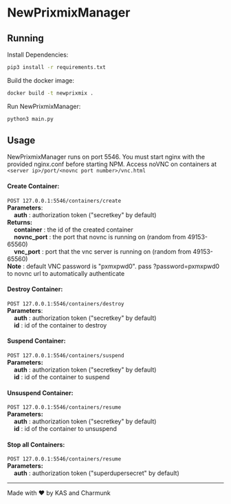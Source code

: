 # NewPrixmixManager

## Running

Install Dependencies:
```bash
pip3 install -r requirements.txt
```
Build the docker image:
```bash
docker build -t newprixmix .
```
Run NewPrixmixManager:
```bash
python3 main.py
```

## Usage
NewPrixmixManager runs on port 5546.
You must start nginx with the provided nginx.conf before starting NPM.
Access noVNC on containers at `<server ip>/port/<novnc port number>/vnc.html`
#### Create Container:
`POST 127.0.0.1:5546/containers/create`<br>
**Parameters**:<br>
&nbsp;&nbsp;&nbsp;&nbsp;**auth** : authorization token ("secretkey" by default)<br>
**Returns:**<br>
&nbsp;&nbsp;&nbsp;&nbsp;**container** : the id of the created container<br>
&nbsp;&nbsp;&nbsp;&nbsp;**novnc_port** : the port that novnc is running on (random from 49153-65560)<br>
&nbsp;&nbsp;&nbsp;&nbsp;**vnc_port** : port that the vnc server is running on (random from 49153-65560)<br>
**Note** : default VNC password is "pxmxpwd0". pass ?password=pxmxpwd0 to novnc url to automatically authenticate
#### Destroy Container:<br>
`POST 127.0.0.1:5546/containers/destroy`<br>
**Parameters**:<br>
&nbsp;&nbsp;&nbsp;&nbsp;**auth** : authorization token ("secretkey" by default)<br>
&nbsp;&nbsp;&nbsp;&nbsp;**id** : id of the container to destroy<br>
#### Suspend Container:
`POST 127.0.0.1:5546/containers/suspend`<br>
**Parameters:**<br>
&nbsp;&nbsp;&nbsp;&nbsp;**auth** : authorization token ("secretkey" by default)<br>
&nbsp;&nbsp;&nbsp;&nbsp;**id** : id of the container to suspend<br>
#### Unsuspend Container:
`POST 127.0.0.1:5546/containers/resume`<br>
**Parameters:**<br>
&nbsp;&nbsp;&nbsp;&nbsp;**auth** : authorization token ("secretkey" by default)<br>
&nbsp;&nbsp;&nbsp;&nbsp;**id** : id of the container to unsuspend<br>
#### Stop all Containers:
`POST 127.0.0.1:5546/containers/resume`<br>
**Parameters:**<br>
&nbsp;&nbsp;&nbsp;&nbsp;**auth** : authorization token ("superdupersecret" by default)<br>

---
Made with ❤️ by KAS and Charmunk
